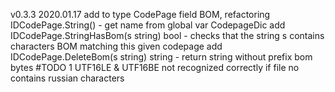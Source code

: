 ﻿v0.3.3		2020.01.17	add to type CodePage field BOM, 
				refactoring IDCodePage.String() - get name from global var CodepageDic
				add IDCodePage.StringHasBom(s string) bool - checks that the string s contains characters BOM matching this given codepage
				add IDCodePage.DeleteBom(s string) string - return string without prefix bom bytes
#TODO
   1 UTF16LE & UTF16BE not recognized correctly if file no contains russian characters

